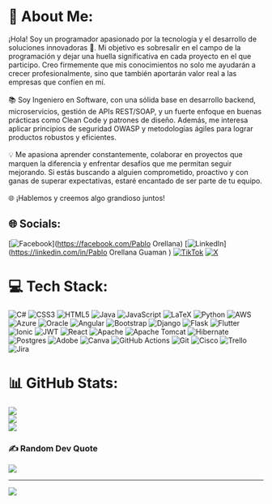# 💫 About Me:
¡Hola! Soy un programador apasionado por la tecnología y el desarrollo de soluciones innovadoras 🚀. Mi objetivo es sobresalir en el campo de la programación y dejar una huella significativa en cada proyecto en el que participo. Creo firmemente que mis conocimientos no solo me ayudarán a crecer profesionalmente, sino que también aportarán valor real a las empresas que confíen en mí.<br><br>📚 Soy Ingeniero en Software, con una sólida base en desarrollo backend, microservicios, gestión de APIs REST/SOAP, y un fuerte enfoque en buenas prácticas como Clean Code y patrones de diseño. Además, me interesa aplicar principios de seguridad OWASP y metodologías ágiles para lograr productos robustos y eficientes.<br><br>💡 Me apasiona aprender constantemente, colaborar en proyectos que marquen la diferencia y enfrentar desafíos que me permitan seguir mejorando. Si estás buscando a alguien comprometido, proactivo y con ganas de superar expectativas, estaré encantado de ser parte de tu equipo.<br><br>🌐 ¡Hablemos y creemos algo grandioso juntos!


## 🌐 Socials:
[![Facebook](https://img.shields.io/badge/Facebook-%231877F2.svg?logo=Facebook&logoColor=white)](https://facebook.com/Pablo Orellana) [![LinkedIn](https://img.shields.io/badge/LinkedIn-%230077B5.svg?logo=linkedin&logoColor=white)](https://linkedin.com/in/Pablo Orellana Guaman ) [![TikTok](https://img.shields.io/badge/TikTok-%23000000.svg?logo=TikTok&logoColor=white)](https://tiktok.com/@stuar_31) [![X](https://img.shields.io/badge/X-black.svg?logo=X&logoColor=white)](https://x.com/@Stuar_031) 

# 💻 Tech Stack:
![C#](https://img.shields.io/badge/c%23-%23239120.svg?style=for-the-badge&logo=csharp&logoColor=white) ![CSS3](https://img.shields.io/badge/css3-%231572B6.svg?style=for-the-badge&logo=css3&logoColor=white) ![HTML5](https://img.shields.io/badge/html5-%23E34F26.svg?style=for-the-badge&logo=html5&logoColor=white) ![Java](https://img.shields.io/badge/java-%23ED8B00.svg?style=for-the-badge&logo=openjdk&logoColor=white) ![JavaScript](https://img.shields.io/badge/javascript-%23323330.svg?style=for-the-badge&logo=javascript&logoColor=%23F7DF1E) ![LaTeX](https://img.shields.io/badge/latex-%23008080.svg?style=for-the-badge&logo=latex&logoColor=white) ![Python](https://img.shields.io/badge/python-3670A0?style=for-the-badge&logo=python&logoColor=ffdd54) ![AWS](https://img.shields.io/badge/AWS-%23FF9900.svg?style=for-the-badge&logo=amazon-aws&logoColor=white) ![Azure](https://img.shields.io/badge/azure-%230072C6.svg?style=for-the-badge&logo=microsoftazure&logoColor=white) ![Oracle](https://img.shields.io/badge/Oracle-F80000?style=for-the-badge&logo=oracle&logoColor=white) ![Angular](https://img.shields.io/badge/angular-%23DD0031.svg?style=for-the-badge&logo=angular&logoColor=white) ![Bootstrap](https://img.shields.io/badge/bootstrap-%238511FA.svg?style=for-the-badge&logo=bootstrap&logoColor=white) ![Django](https://img.shields.io/badge/django-%23092E20.svg?style=for-the-badge&logo=django&logoColor=white) ![Flask](https://img.shields.io/badge/flask-%23000.svg?style=for-the-badge&logo=flask&logoColor=white) ![Flutter](https://img.shields.io/badge/Flutter-%2302569B.svg?style=for-the-badge&logo=Flutter&logoColor=white) ![Ionic](https://img.shields.io/badge/Ionic-%233880FF.svg?style=for-the-badge&logo=Ionic&logoColor=white) ![JWT](https://img.shields.io/badge/JWT-black?style=for-the-badge&logo=JSON%20web%20tokens) ![React](https://img.shields.io/badge/react-%2320232a.svg?style=for-the-badge&logo=react&logoColor=%2361DAFB) ![Apache](https://img.shields.io/badge/apache-%23D42029.svg?style=for-the-badge&logo=apache&logoColor=white) ![Apache Tomcat](https://img.shields.io/badge/apache%20tomcat-%23F8DC75.svg?style=for-the-badge&logo=apache-tomcat&logoColor=black) ![Hibernate](https://img.shields.io/badge/Hibernate-59666C?style=for-the-badge&logo=Hibernate&logoColor=white) ![Postgres](https://img.shields.io/badge/postgres-%23316192.svg?style=for-the-badge&logo=postgresql&logoColor=white) ![Adobe](https://img.shields.io/badge/adobe-%23FF0000.svg?style=for-the-badge&logo=adobe&logoColor=white) ![Canva](https://img.shields.io/badge/Canva-%2300C4CC.svg?style=for-the-badge&logo=Canva&logoColor=white) ![GitHub Actions](https://img.shields.io/badge/github%20actions-%232671E5.svg?style=for-the-badge&logo=githubactions&logoColor=white) ![Git](https://img.shields.io/badge/git-%23F05033.svg?style=for-the-badge&logo=git&logoColor=white) ![Cisco](https://img.shields.io/badge/cisco-%23049fd9.svg?style=for-the-badge&logo=cisco&logoColor=black) ![Trello](https://img.shields.io/badge/Trello-%23026AA7.svg?style=for-the-badge&logo=Trello&logoColor=white) ![Jira](https://img.shields.io/badge/jira-%230A0FFF.svg?style=for-the-badge&logo=jira&logoColor=white)
# 📊 GitHub Stats:
![](https://github-readme-stats.vercel.app/api?username=jporellana31&theme=shadow_blue&hide_border=false&include_all_commits=false&count_private=false)<br/>
![](https://github-readme-streak-stats.herokuapp.com/?user=jporellana31&theme=shadow_blue&hide_border=false)<br/>
![](https://github-readme-stats.vercel.app/api/top-langs/?username=jporellana31&theme=shadow_blue&hide_border=false&include_all_commits=false&count_private=false&layout=compact)

### ✍️ Random Dev Quote
![](https://quotes-github-readme.vercel.app/api?type=horizontal&theme=radical)

---
[![](https://visitcount.itsvg.in/api?id=jporellana31&icon=0&color=1)](https://visitcount.itsvg.in)

<!-- Proudly created with GPRM ( https://gprm.itsvg.in ) -->
